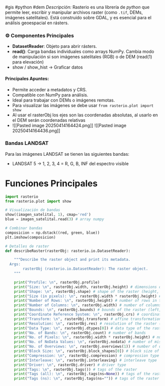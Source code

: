 #gis #python #dem
*Descripción:* Rasterio es una librería de *python* que permite leer, escribir y manipular archivos raster (como `.tif`, DEMs, imágenes satelitales). Está construido sobre GDAL, y es esencial para el análisis geoespacial en rásters.
### ⚙️ Componentes Principales

- **DatasetReader**: Objeto para abrir rásters.
- **read()**: Carga bandas individuales como arrays NumPy. Cambia modo de manipulación si son imágenes satelitales (RGB) o de DEM (read(1) para elevación)
- show / show_hist -> Graficar datos

#### Principales Apuntes:

- Permite acceder a metadatos y CRS.
- Compatible con NumPy para análisis.
- Ideal para trabajar con DEMs o imágenes remotas.
- Para visualizar las imágenes se debe usar `from rasterio.plot import show`
- Al usar el rasterObj los ejes son las coordenadas absolutas, al usarlo en el DEM serán coordenadas relativas
- ![[Pasted image 20250414164424.png]]
![[Pasted image 20250414164436.png]]
### Bandas LANDSAT
Para las imágenes LANDSAT se tienen las siguientes bandas:
- LANDSAT 5 -> 1, 2, 3, 4 = R, G, B, INF del espectro visible
# Funciones Principales
```python
import rasterio
from rasterio.plot import show

# Visualización de bandas
show((imagen_satelital, 1), cmap='red')
blue = imagen_satelital.read(3) # array numpy

# Combinar bandas
composicion = np.dstack((red, green, blue))
plt.imshow(composicion)

# Detalles de raster
def describeRaster(rasterObj: rasterio.io.DatasetReader):

    """Describe the raster object and print its metadata.
  Args:
        rasterObj (rasterio.io.DatasetReader): The raster object.
    """

    print("Profile: \n", rasterObj.profile)
    print("Size: \n", rasterObj.width, rasterObj.height) # dimensions of raster (width, height)
    print("Shape: \n", rasterObj.shape) # shape of the raster (height, width) -> (rows, cols)
    print("Size (in pixels): \n", rasterObj.width * rasterObj.height) # size of the raster in pixels
    print("Number of Rows: \n", rasterObj.height) # number of rows in the raster
    print("Number of Columns: \n", rasterObj.width) # number of columns in the raster
    print("Bounds: \n", rasterObj.bounds) # bounds of the raster (left, bottom, right, top)
    print("Coordinate Reference System: \n", rasterObj.crs) # coordinate reference system
    print("Transform: \n", rasterObj.transform) # affine transformation matrix
    print("Resolution: \n", rasterObj.res) # resolution of the raster (x, y) -> also dxy
    print("Data Type: \n", rasterObj.dtypes[0]) # data type of the raster
    print("No. of Bands: \n", rasterObj.count) # number of bands
    print("No. of Pixels: \n", rasterObj.width * rasterObj.height) # number of pixels
    print("No. of NoData Values: \n", rasterObj.nodata) # number of missing values
    print("No. of Overviews: \n", rasterObj.overviews(1)) # number of overviews
    print("Block Size: \n", rasterObj.block_shapes[0]) # block size of the raster
    print("Compression: \n", rasterObj.compression) # compression type
    print("Interleave: \n", rasterObj.interleaving) # interleave type
    print("Driver: \n", rasterObj.driver) # driver type
    print("Tags: \n", rasterObj.tags()) # tags of the raster
    print("Tags (all): \n", rasterObj.tags(ns=None)) # tags of the raster with all namespaces
    print("Tags (ns): \n", rasterObj.tags(ns="")) # tags of the raster with a specific namespace
```
